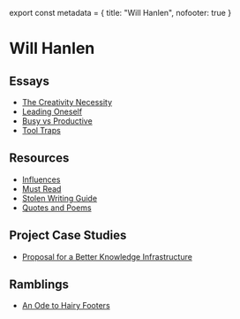 export const metadata = {
  title: "Will Hanlen",
  nofooter: true
}


# Will Hanlen


## Essays

-   [The Creativity Necessity](essays/the_creativity_necessity)
-   [Leading Oneself](essays/leading_oneself)
-   [Busy vs Productive](essays/busy_vs_productive)
-   [Tool Traps](essays/tool_traps)


## Resources

-   [Influences](resources/influences)
-   [Must Read](resources/must_read)
-   [Stolen Writing Guide](resources/stolen_writing_guide)
-   [Quotes and Poems](resources/quotes_and_poems)


## Project Case Studies

-   [Proposal for a Better Knowledge Infrastructure](projects/proposal_for_a_better_knowledge_infrastructure)


## Ramblings

-   [An Ode to Hairy Footers](ramblings/an_ode_to_hairy_footers)

